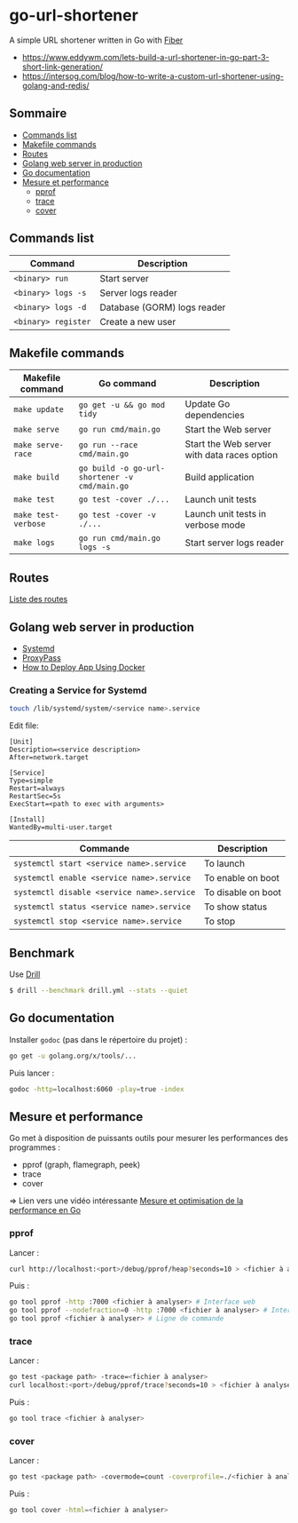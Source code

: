 # go-url-shortener

A simple URL shortener written in Go with [Fiber](https://github.com/gofiber/fiber)

- https://www.eddywm.com/lets-build-a-url-shortener-in-go-part-3-short-link-generation/
- https://intersog.com/blog/how-to-write-a-custom-url-shortener-using-golang-and-redis/

## Sommaire

- [Commands list](#commands-list)
- [Makefile commands](#makefile-commands)
- [Routes](#routes)
- [Golang web server in production](#golang-web-server-in-production)
- [Go documentation](#go-documentation)
- [Mesure et performance](#mesure-et-performance)
  - [pprof](#pprof)
  - [trace](#trace)
  - [cover](#cover)

## Commands list

| Command               | Description                 |
| --------------------- | --------------------------- |
| `<binary> run`        | Start server                |
| `<binary> logs -s`    | Server logs reader          |
| `<binary> logs -d`    | Database (GORM) logs reader |
| `<binary> register`   | Create a new user           |

## Makefile commands

| Makefile command    | Go command                                    | Description                                 |
| ------------------- | --------------------------------------------- | ------------------------------------------- |
| `make update`       | `go get -u && go mod tidy`                    | Update Go dependencies                      |
| `make serve`        | `go run cmd/main.go`                          | Start the Web server                        |
| `make serve-race`   | `go run --race cmd/main.go`                   | Start the Web server with data races option |
| `make build`        | `go build -o go-url-shortener -v cmd/main.go` | Build application                           |
| `make test`         | `go test -cover ./...`                        | Launch unit tests                           |
| `make test-verbose` | `go test -cover -v ./...`                     | Launch unit tests in verbose mode           |
| `make logs`         | `go run cmd/main.go logs -s`                  | Start server logs reader                    |

## Routes

[Liste des routes](ROUTES.md)

## Golang web server in production

- [Systemd](https://jonathanmh.com/deploying-go-apps-systemd-10-minutes-without-docker/)
- [ProxyPass](https://evanbyrne.com/blog/go-production-server-ubuntu-nginx)
- [How to Deploy App Using Docker](https://medium.com/@habibridho/docker-as-deployment-tools-5a6de294a5ff)

### Creating a Service for Systemd

```bash
touch /lib/systemd/system/<service name>.service
```

Edit file:

```
[Unit]
Description=<service description>
After=network.target

[Service]
Type=simple
Restart=always
RestartSec=5s
ExecStart=<path to exec with arguments>

[Install]
WantedBy=multi-user.target
```

| Commande                                   | Description        |
| ------------------------------------------ | ------------------ |
| `systemctl start <service name>.service`   | To launch          |
| `systemctl enable <service name>.service`  | To enable on boot  |
| `systemctl disable <service name>.service` | To disable on boot |
| `systemctl status <service name>.service`  | To show status     |
| `systemctl stop <service name>.service`    | To stop            |

## Benchmark

Use [Drill](https://github.com/fcsonline/drill)

```bash
$ drill --benchmark drill.yml --stats --quiet
```

## Go documentation

Installer `godoc` (pas dans le répertoire du projet) :

```bash
go get -u golang.org/x/tools/...
```

Puis lancer :

```bash
godoc -http=localhost:6060 -play=true -index
```

## Mesure et performance

Go met à disposition de puissants outils pour mesurer les performances des programmes :

- pprof (graph, flamegraph, peek)
- trace
- cover

=> Lien vers une vidéo intéressante [Mesure et optimisation de la performance en Go](https://www.youtube.com/watch?v=jd47gDK-yDc)

### pprof

Lancer :

```bash
curl http://localhost:<port>/debug/pprof/heap?seconds=10 > <fichier à analyser>
```

Puis :

```bash
go tool pprof -http :7000 <fichier à analyser> # Interface web
go tool pprof --nodefraction=0 -http :7000 <fichier à analyser> # Interface web avec tous les noeuds
go tool pprof <fichier à analyser> # Ligne de commande
```

### trace

Lancer :

```bash
go test <package path> -trace=<fichier à analyser>
curl localhost:<port>/debug/pprof/trace?seconds=10 > <fichier à analyser>
```

Puis :

```bash
go tool trace <fichier à analyser>
```

### cover

Lancer :

```bash
go test <package path> -covermode=count -coverprofile=./<fichier à analyser>
```

Puis :

```bash
go tool cover -html=<fichier à analyser>
```

